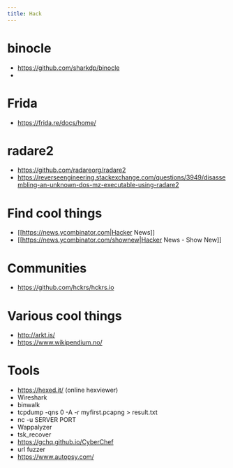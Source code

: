 ```yaml
---
title: Hack
---
```


# binocle
* https://github.com/sharkdp/binocle
* 
# Frida
* https://frida.re/docs/home/

# radare2
* https://github.com/radareorg/radare2
* https://reverseengineering.stackexchange.com/questions/3949/disassembling-an-unknown-dos-mz-executable-using-radare2

#  Find cool things 
* [[https://news.ycombinator.com|Hacker News]]
* [[https://news.ycombinator.com/shownew|Hacker News - Show New]]

#  Communities 
* https://github.com/hckrs/hckrs.io

#  Various cool things 
* http://arkt.is/
* https://www.wikipendium.no/

# Tools
* https://hexed.it/ (online hexviewer)
* Wireshark
* binwalk
* tcpdump -qns 0 -A -r  myfirst.pcapng > result.txt
* nc -u SERVER PORT
* Wappalyzer
* tsk_recover
* https://gchq.github.io/CyberChef
* url fuzzer
* https://www.autopsy.com/

